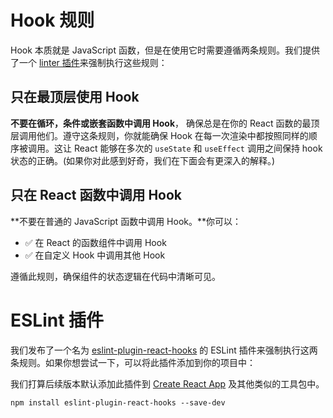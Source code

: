 # Hook 规则
Hook 本质就是 JavaScript 函数，但是在使用它时需要遵循两条规则。我们提供了一个 [linter 插件](https://www.npmjs.com/package/eslint-plugin-react-hooks)来强制执行这些规则：

## 只在最顶层使用 Hook
**不要在循环，条件或嵌套函数中调用 Hook**， 确保总是在你的 React 函数的最顶层调用他们。遵守这条规则，你就能确保 Hook 在每一次渲染中都按照同样的顺序被调用。这让 React 能够在多次的 `useState` 和 `useEffect` 调用之间保持 hook 状态的正确。(如果你对此感到好奇，我们在下面会有更深入的解释。)

## 只在 React 函数中调用 Hook
**不要在普通的 JavaScript 函数中调用 Hook。**你可以：

- ✅ 在 React 的函数组件中调用 Hook
- ✅ 在自定义 Hook 中调用其他 Hook 

遵循此规则，确保组件的状态逻辑在代码中清晰可见。
# ESLint 插件
我们发布了一个名为 [eslint-plugin-react-hooks](https://www.npmjs.com/package/eslint-plugin-react-hooks) 的 ESLint 插件来强制执行这两条规则。如果你想尝试一下，可以将此插件添加到你的项目中：

我们打算后续版本默认添加此插件到 [Create React App](https://react.docschina.org/docs/create-a-new-react-app.html#create-react-app) 及其他类似的工具包中。
```bas
npm install eslint-plugin-react-hooks --save-dev
```